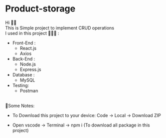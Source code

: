 # Product-storage
 Hi 👋🏼 <br />
This is Simple project to implement CRUD operations<br/>
 I used in this project 👩🏻‍💻 :
  * Front-End :
     * React.js
     * Axios
  * Back-End :
    * Node.js
    * Express.js
  * Database :
    * MySQL
  * Testing:
    * Postman
    <br/>
📌Some Notes:
   *  To Download this project to your device:
     Code -> Local -> Download ZIP
     
   * Open vscode -> Terminal -> npm i (To download all package in this project)
    

